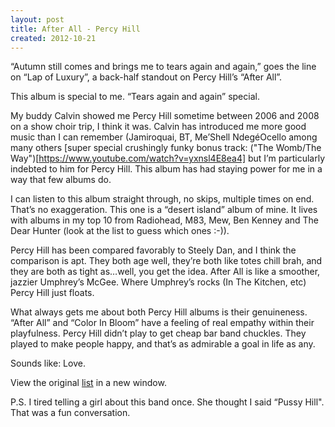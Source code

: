 ```yaml
---
layout: post
title: After All - Percy Hill
created: 2012-10-21
---
```


“Autumn still comes and brings me to tears again and again,” goes the
line on “Lap of Luxury”, a back-half standout on Percy Hill’s “After
All”. 

This album is special to me. “Tears again and again” special.

My buddy Calvin showed me Percy Hill sometime between 2006 and 2008 on a
show choir trip, I think it was. Calvin has introduced me more good
music than I can remember (Jamiroquai, BT, Me’Shell NdegéOcello among
many others [super special crushingly funky bonus track:
("The Womb/The Way")[https://www.youtube.com/watch?v=yxnsl4E8ea4]
but I’m particularly indebted to him for Percy Hill. This album has had
staying power for me in a way that few albums do. 

I can listen to this album straight through, no skips, multiple times on
end. That’s no exaggeration. This one is a “desert island” album of
mine. It lives with albums in my top 10 from Radiohead, M83, Mew, Ben
Kenney and The Dear Hunter (look at the list to guess which ones :-)).

Percy Hill has been compared favorably to Steely Dan, and I think the
comparison is apt. They both age well, they’re both like totes chill
brah, and they are both as tight as…well, you get the idea. After All is
like a smoother, jazzier Umphrey’s McGee. Where Umphrey’s rocks (In The
Kitchen, etc) Percy Hill just floats.

What always gets me about both Percy Hill albums is their genuineness.
“After All” and “Color In Bloom” have a feeling of real empathy within
their playfulness. Percy Hill didn’t play to get cheap bar band
chuckles. They played to make people happy, and that’s as admirable a
goal in life as any.

Sounds like: Love.


View the original
[list](https://docs.google.com/spreadsheet/pub?key=0ArDppihwaWa6dFdaeV9pOXNTeERqbWVFTFp5bWFuNmc&output=html) in a new window.

P.S. I tired telling a girl about this band once. She thought I said
“Pussy Hill". That was a fun conversation.
